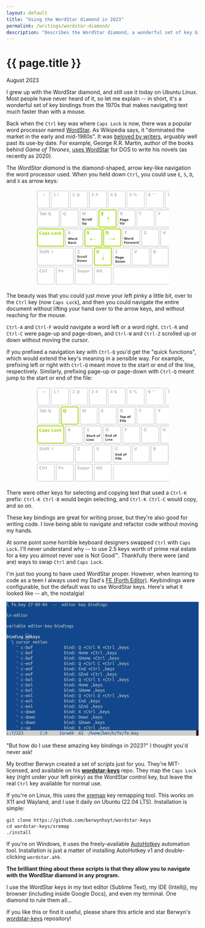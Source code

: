 ```yaml
---
layout: default
title: "Using the WordStar diamond in 2023"
permalink: /writings/wordstar-diamond/
description: "Describes the WordStar diamond, a wonderful set of key bindings from the 1970s, and how you can use it in 2023 on Linux or Windows."
---
```

<h1>{{ page.title }}</h1>
<p class="subtitle">August 2023</p>


I grew up with the WordStar diamond, and still use it today on Ubuntu Linux. Most people have never heard of it, so let me explain -- in short, it's a wonderful set of key bindings from the 1970s that makes navigating text much faster than with a mouse.

Back when the `Ctrl` key was where `Caps Lock` is now, there was a popular word processor named [WordStar](https://en.wikipedia.org/wiki/WordStar). As Wikipedia says, it "dominated the market in the early and mid-1980s". It was [beloved by writers](https://www.sfwriter.com/wordstar.htm), arguably well past its use-by date. For example, George R.R. Martin, author of the books behind *Game of Thrones*, [uses WordStar](https://georgerrmartin.com/notablog/2020/04/14/this-that-and-tother-thing-3/) for DOS to write his novels (as recently as 2020).

The *WordStar diamond* is the diamond-shaped, arrow key-like navigation the word processor used. When you held down `Ctrl`, you could use `E`, `S`, `D`, and `X` as arrow keys:

<p style="text-align: center"><img width="350" title="The WordStar diamond (Image artwork: Bryan Hoyt, original from clipground.com CC BY 4.0)" alt="The WordStar diamond (Image artwork: Bryan Hoyt, original from clipground.com CC BY 4.0)" src="/images/wordstar-diamond.png"></p>

The beauty was that you could just move your left pinky a little bit, over to the `Ctrl` key (now `Caps Lock`), and then you could navigate the entire document without lifting your hand over to the arrow keys, and without reaching for the mouse.

`Ctrl-A` and `Ctrl-F` would navigate a word left or a word right. `Ctrl-R` and `Ctrl-C` were page-up and page-down, and `Ctrl-W` and `Ctrl-Z` scrolled up or down without moving the cursor.

If you prefixed a navigation key with `Ctrl-Q` you'd get the "quick functions", which would extend the key's meaning in a sensible way. For example, prefixing left or right with `Ctrl-Q` meant move to the start or end of the line, respectively. Similarly, prefixing page-up or page-down with `Ctrl-Q` meant jump to the start or end of the file:

<p style="text-align: center;"><img width="350" title="The WordStar diamond 'quick functions' (Image artwork: Bryan Hoyt, original from clipground.com CC BY 4.0)" alt="The WordStar diamond 'quick functions' (Image artwork: Bryan Hoyt, original from clipground.com CC BY 4.0)" src="/images/wordstar-ctrlq.png"></p>

There were other keys for selecting and copying text that used a `Ctrl-K` prefix: `Ctrl-K Ctrl-B` would begin selecting, and `Ctrl-K Ctrl-C` would copy, and so on.

These key bindings are great for writing prose, but they're also good for writing code. I love being able to navigate and refactor code without moving my hands.

At some point some horrible keyboard designers swapped `Ctrl` with `Caps Lock`. I'll never understand why -- to use 2.5 keys worth of prime real estate for a key you almost never use is Not Good™. Thankfully there were (and are) ways to swap `Ctrl` and `Caps Lock`.

I'm just too young to have used WordStar proper. However, when learning to code as a teen I always used my Dad's [FE (Forth Editor)](https://github.com/hyblancode/fe). Keybindings were configurable, but the default was to use WordStar keys. Here's what it looked like -- ah, the nostalgia!

<img class="screenshot" alt="Screenshot Bruce Hoyt's FE (Forth Editor" src="/images/fe-screenshot.png">

"But how do I use these amazing key bindings in 2023?" I thought you'd never ask!

My brother Berwyn created a set of scripts just for you. They're MIT-licensed, and available on his [**wordstar-keys**](https://github.com/berwynhoyt/wordstar-keys) repo. They map the `Caps Lock` key (right under your left pinky) as the WordStar control key, but leave the real `Ctrl` key available for normal use.

If you're on Linux, this uses the [xremap](https://github.com/k0kubun/xremap) key remapping tool. This works on X11 and Wayland, and I use it daily on Ubuntu (22.04 LTS). Installation is simple:

```
git clone https://github.com/berwynhoyt/wordstar-keys
cd wordstar-keys/xremap
./install
```

If you're on Windows, it uses the freely-available [AutoHotkey](https://www.autohotkey.com/) automation tool. Installation is just a matter of installing AutoHotkey v1 and double-clicking `wordstar.ahk`.

**The brilliant thing about these scripts is that they allow you to navigate with the WordStar diamond in any program.**

I use the WordStar keys in my text editor (Sublime Text), my IDE (Intellij), my browser (including inside Google Docs), and even my terminal. One diamond to rule them all...

If you like this or find it useful, please share this article and star Berwyn's [wordstar-keys](https://github.com/berwynhoyt/wordstar-keys) repository!
